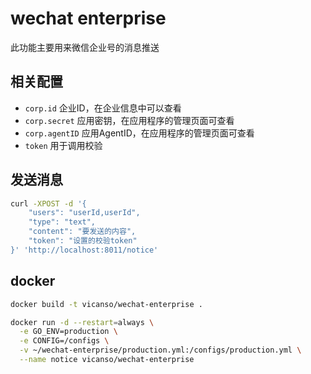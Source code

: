 # wechat enterprise

此功能主要用来微信企业号的消息推送 


## 相关配置

- `corp.id` 企业ID，在企业信息中可以查看
- `corp.secret`  应用密钥，在应用程序的管理页面可查看
- `corp.agentID` 应用AgentID，在应用程序的管理页面可查看
- `token` 用于调用校验

## 发送消息

```bash
curl -XPOST -d '{
	"users": "userId,userId",
	"type": "text",
	"content": "要发送的内容",
	"token": "设置的校验token"
}' 'http://localhost:8011/notice'
```

## docker

```bash
docker build -t vicanso/wechat-enterprise .
```

```bash
docker run -d --restart=always \
  -e GO_ENV=production \
  -e CONFIG=/configs \
  -v ~/wechat-enterprise/production.yml:/configs/production.yml \
  --name notice vicanso/wechat-enterprise
```